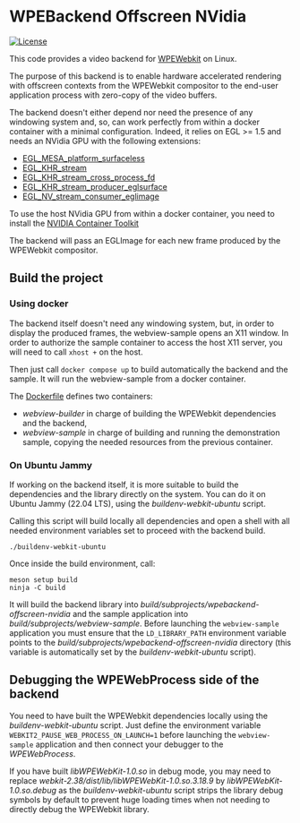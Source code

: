 # WPEBackend Offscreen NVidia

[![License](https://img.shields.io/badge/License-BSD_2--Clause-orange.svg)](./LICENSE)

This code provides a video backend for [WPEWebkit](https://wpewebkit.org/) on
Linux.

The purpose of this backend is to enable hardware accelerated rendering with
offscreen contexts from the WPEWebkit compositor to the end-user application
process with zero-copy of the video buffers.

The backend doesn't either depend nor need the presence of any windowing system
and, so, can work perfectly from within a docker container with a minimal
configuration. Indeed, it relies on EGL >= 1.5 and needs an NVidia GPU with the
following extensions:
- [EGL_MESA_platform_surfaceless](https://registry.khronos.org/EGL/extensions/MESA/EGL_MESA_platform_surfaceless.txt)
- [EGL_KHR_stream](https://registry.khronos.org/EGL/extensions/KHR/EGL_KHR_stream.txt)
- [EGL_KHR_stream_cross_process_fd](https://registry.khronos.org/EGL/extensions/KHR/EGL_KHR_stream_cross_process_fd.txt)
- [EGL_KHR_stream_producer_eglsurface](https://registry.khronos.org/EGL/extensions/KHR/EGL_KHR_stream_producer_eglsurface.txt)
- [EGL_NV_stream_consumer_eglimage](https://registry.khronos.org/EGL/extensions/NV/EGL_NV_stream_consumer_eglimage.txt)

To use the host NVidia GPU from within a docker container, you need to install
the [NVIDIA Container Toolkit](https://docs.nvidia.com/datacenter/cloud-native/container-toolkit/latest/install-guide.html)

The backend will pass an EGLImage for each new frame produced by the WPEWebkit
compositor.

## Build the project

### Using docker

The backend itself doesn't need any windowing system, but, in order to display
the produced frames, the webview-sample opens an X11 window. In order to
authorize the sample container to access the host X11 server, you will need to
call `xhost +` on the host.

Then just call `docker compose up` to build automatically the backend and the
sample. It will run the webview-sample from a docker container.

The [Dockerfile](./Dockerfile) defines two containers:
- *webview-builder* in charge of building the WPEWebkit dependencies and the
  backend,
- *webview-sample* in charge of building and running the demonstration sample,
  copying the needed resources from the previous container.

### On Ubuntu Jammy

If working on the backend itself, it is more suitable to build the dependencies
and the library directly on the system. You can do it on Ubuntu Jammy
(22.04 LTS), using the *buildenv-webkit-ubuntu* script.

Calling this script will build locally all dependencies and open a shell with
all needed environment variables set to proceed with the backend build.

```shell
./buildenv-webkit-ubuntu
```

Once inside the build environment, call:

```shell
meson setup build
ninja -C build
```

It will build the backend library into
*build/subprojects/wpebackend-offscreen-nvidia* and the sample
application into *build/subprojects/webview-sample*. Before launching the
`webview-sample` application you must ensure that the `LD_LIBRARY_PATH`
environment variable points to the
*build/subprojects/wpebackend-offscreen-nvidia* directory (this variable is
automatically set by the *buildenv-webkit-ubuntu* script).

## Debugging the WPEWebProcess side of the backend

You need to have built the WPEWebkit dependencies locally using the
*buildenv-webkit-ubuntu* script. Just define the environment variable
`WEBKIT2_PAUSE_WEB_PROCESS_ON_LAUNCH=1` before launching the `webview-sample`
application and then connect your debugger to the *WPEWebProcess*.

If you have built *libWPEWebKit-1.0.so* in debug mode, you may need to replace
*webkit-2.38/dist/lib/libWPEWebKit-1.0.so.3.18.9* by
*libWPEWebKit-1.0.so.debug* as the *buildenv-webkit-ubuntu* script strips the
library debug symbols by default to prevent huge loading times when not needing
to directly debug the WPEWebkit library.
